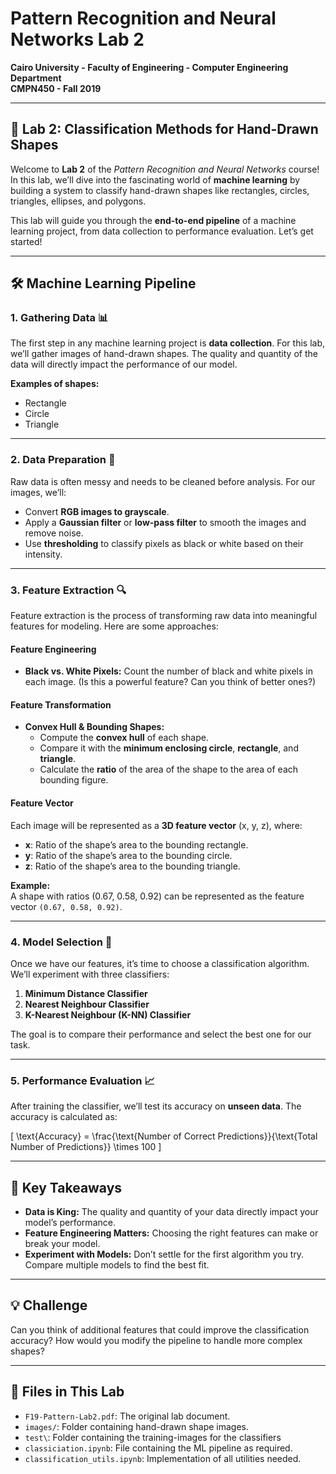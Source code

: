# Pattern Recognition and Neural Networks Lab 2

**Cairo University - Faculty of Engineering - Computer Engineering Department**  
**CMPN450 - Fall 2019**

---

## 🎨 **Lab 2: Classification Methods for Hand-Drawn Shapes**

Welcome to **Lab 2** of the _Pattern Recognition and Neural Networks_ course! In this lab, we’ll dive into the fascinating world of **machine learning** by building a system to classify hand-drawn shapes like rectangles, circles, triangles, ellipses, and polygons.

This lab will guide you through the **end-to-end pipeline** of a machine learning project, from data collection to performance evaluation. Let’s get started!

---

## 🛠️ **Machine Learning Pipeline**

### 1. **Gathering Data** 📊

The first step in any machine learning project is **data collection**. For this lab, we’ll gather images of hand-drawn shapes. The quality and quantity of the data will directly impact the performance of our model.

**Examples of shapes:**

- Rectangle
- Circle
- Triangle

---

### 2. **Data Preparation** 🧹

Raw data is often messy and needs to be cleaned before analysis. For our images, we’ll:

- Convert **RGB images to grayscale**.
- Apply a **Gaussian filter** or **low-pass filter** to smooth the images and remove noise.
- Use **thresholding** to classify pixels as black or white based on their intensity.

---

### 3. **Feature Extraction** 🔍

Feature extraction is the process of transforming raw data into meaningful features for modeling. Here are some approaches:

#### **Feature Engineering**

- **Black vs. White Pixels:** Count the number of black and white pixels in each image. (Is this a powerful feature? Can you think of better ones?)

#### **Feature Transformation**

- **Convex Hull & Bounding Shapes:**
  - Compute the **convex hull** of each shape.
  - Compare it with the **minimum enclosing circle**, **rectangle**, and **triangle**.
  - Calculate the **ratio** of the area of the shape to the area of each bounding figure.

#### **Feature Vector**

Each image will be represented as a **3D feature vector** (x, y, z), where:

- **x**: Ratio of the shape’s area to the bounding rectangle.
- **y**: Ratio of the shape’s area to the bounding circle.
- **z**: Ratio of the shape’s area to the bounding triangle.

**Example:**  
A shape with ratios (0.67, 0.58, 0.92) can be represented as the feature vector `(0.67, 0.58, 0.92)`.

---

### 4. **Model Selection** 🤖

Once we have our features, it’s time to choose a classification algorithm. We’ll experiment with three classifiers:

1. **Minimum Distance Classifier**
2. **Nearest Neighbour Classifier**
3. **K-Nearest Neighbour (K-NN) Classifier**

The goal is to compare their performance and select the best one for our task.

---

### 5. **Performance Evaluation** 📈

After training the classifier, we’ll test its accuracy on **unseen data**. The accuracy is calculated as:

\[
\text{Accuracy} = \frac{\text{Number of Correct Predictions}}{\text{Total Number of Predictions}} \times 100
\]

---

## 🚀 **Key Takeaways**

- **Data is King:** The quality and quantity of your data directly impact your model’s performance.
- **Feature Engineering Matters:** Choosing the right features can make or break your model.
- **Experiment with Models:** Don’t settle for the first algorithm you try. Compare multiple models to find the best fit.

---

## 💡 **Challenge**

Can you think of additional features that could improve the classification accuracy? How would you modify the pipeline to handle more complex shapes?

---

## 📂 **Files in This Lab**

- `F19-Pattern-Lab2.pdf`: The original lab document.
- `images/`: Folder containing hand-drawn shape images.
- `test\`: Folder containing the training-images for the classifiers
- `classiciation.ipynb`: File containing the ML pipeline as required.
- `classification_utils.ipynb`: Implementation of all utilities needed.
